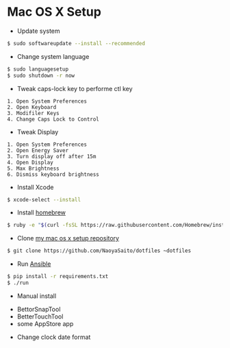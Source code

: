 Mac OS X Setup
==============

* Update system

```bash
$ sudo softwareupdate --install --recommended
```

* Change system language

```bash
$ sudo languagesetup
$ sudo shutdown -r now
```

* Tweak caps-lock key to performe ctl key

```text
1. Open System Preferences
2. Open Keyboard
3. Modifiler Keys
4. Change Caps Lock to Control
```

* Tweak Display

```text
1. Open System Preferences
2. Open Energy Saver
3. Turn display off after 15m
4. Open Display
5. Max Brightness
6. Dismiss keyboard brightness
```

* Install Xcode

```bash
$ xcode-select --install
```

* Install [homebrew](http://brew.sh/)

```bash
$ ruby -e "$(curl -fsSL https://raw.githubusercontent.com/Homebrew/install/master/install)"
```

* Clone [my mac os x setup repository](https://github.com/NaoyaSaito/dotfiles)

```bash
$ git clone https://github.com/NaoyaSaito/dotfiles ~dotfiles
```

* Run [Ansible](https://github.com/ansible/ansible)

```bash
$ pip install -r requirements.txt
$ ./run
```

* Manual install
- BettorSnapTool
- BetterTouchTool
- some AppStore app


<!-- * add japanese input method

```text
1. open System Preferences
2. open Keyboard
3. open Input Source
4. add japanese
``` -->

<!-- * Add startup app

```text
1. Open System Preferences
1. Open User & Groups
1. Add firefox/iterm2/slack
``` -->

* Change clock date format

<!-- * Automatically hide tool bar -->

<!-- * Enable ssh login (Optional)

Edit `/private/etc/sshd_config`, then

```bash
$ sudo launchctl load /System/Library/LaunchDaemons/ssh.plist
``` -->

<!-- * Setup Network (Optional)

```text
1. Open System Preferences
2. Open Network
3. Setup network manually
4. Add DNS
``` -->


